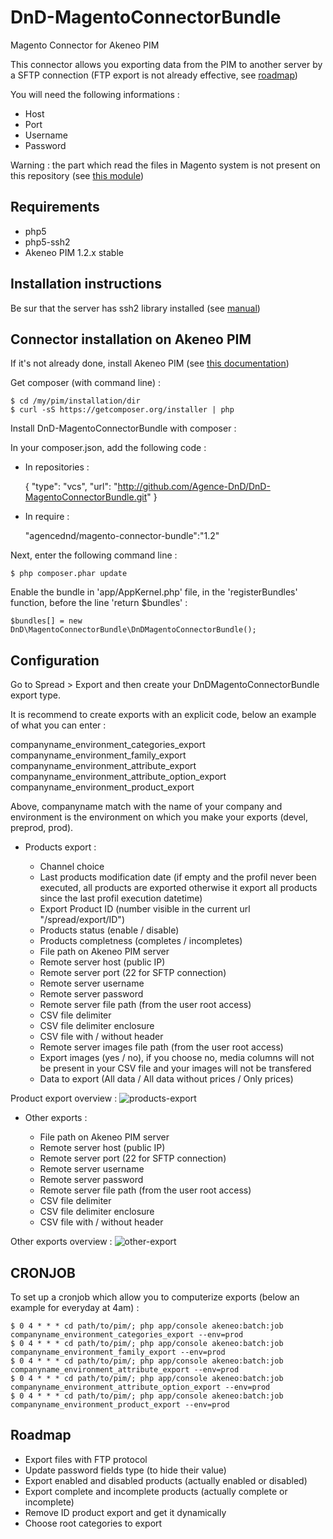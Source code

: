 DnD-MagentoConnectorBundle
==========================

Magento Connector for Akeneo PIM

This connector allows you exporting data from the PIM to another server by a SFTP connection (FTP export is not already effective, see [roadmap](#roadmap))

You will need the following informations :

- Host
- Port
- Username
- Password

Warning : the part which read the files in Magento system is not present on this repository (see [this module](https://github.com/Agence-DnD/DnD-PimConnector))

## Requirements

- php5
- php5-ssh2
- Akeneo PIM 1.2.x stable

## Installation instructions

Be sur that the server has ssh2 library installed (see [manual](http://php.net/manual/fr/ssh2.installation.php))

## Connector installation on Akeneo PIM

If it's not already done, install Akeneo PIM (see [this documentation](https://github.com/akeneo/pim-community-standard))

Get composer (with command line) :

    $ cd /my/pim/installation/dir
    $ curl -sS https://getcomposer.org/installer | php

Install DnD-MagentoConnectorBundle with composer :

In your composer.json, add the following code :

- In repositories :

    {
        "type": "vcs",
        "url": "http://github.com/Agence-DnD/DnD-MagentoConnectorBundle.git"
    }

- In require :

    "agencednd/magento-connector-bundle":"1.2"

Next, enter the following command line :

    $ php composer.phar update

Enable the bundle in 'app/AppKernel.php' file, in the 'registerBundles' function, before the line 'return $bundles' :

    $bundles[] = new DnD\MagentoConnectorBundle\DnDMagentoConnectorBundle();

## Configuration

Go to Spread > Export and then create your DnDMagentoConnectorBundle export type.

It is recommend to create exports with an explicit code, below an example of what you can enter :

companyname_environment_categories_export
companyname_environment_family_export
companyname_environment_attribute_export
companyname_environment_attribute_option_export
companyname_environment_product_export

Above, companyname match with the name of your company and environment is the environment on which you make your exports (devel, preprod, prod).

- Products export :

    - Channel choice
    - Last products modification date (if empty and the profil never been executed, all products are exported otherwise it export all products since the last profil execution datetime)
    - Export Product ID (number visible in the current url "/spread/export/ID")
    - Products status (enable / disable)
    - Products completness (completes / incompletes)
    - File path on Akeneo PIM server
    - Remote server host (public IP)
    - Remote server port (22 for SFTP connection)
    - Remote server username
    - Remote server password
    - Remote server file path (from the user root access)
    - CSV file delimiter
    - CSV file delimiter enclosure
    - CSV file with / without header
    - Remote server images file path (from the user root access)
    - Export images (yes / no), if you choose no, media columns will not be present in your CSV file and your images will not be transfered
    - Data to export (All data / All data without prices / Only prices)

Product export overview :
![products-export](http://img.dnd.fr/uploads/pim-screen1.png)

- Other exports :

    - File path on Akeneo PIM server
    - Remote server host (public IP)
    - Remote server port (22 for SFTP connection)
    - Remote server username
    - Remote server password
    - Remote server file path (from the user root access)
    - CSV file delimiter
    - CSV file delimiter enclosure
    - CSV file with / without header

Other exports overview :
![other-export](http://img.dnd.fr/uploads/pim-screen2.png)

## CRONJOB

To set up a cronjob which allow you to computerize exports (below an example for everyday at 4am) :

    $ 0 4 * * * cd path/to/pim/; php app/console akeneo:batch:job companyname_environment_categories_export --env=prod
    $ 0 4 * * * cd path/to/pim/; php app/console akeneo:batch:job companyname_environment_family_export --env=prod
    $ 0 4 * * * cd path/to/pim/; php app/console akeneo:batch:job companyname_environment_attribute_export --env=prod
    $ 0 4 * * * cd path/to/pim/; php app/console akeneo:batch:job companyname_environment_attribute_option_export --env=prod
    $ 0 4 * * * cd path/to/pim/; php app/console akeneo:batch:job companyname_environment_product_export --env=prod

## Roadmap

- Export files with FTP protocol
- Update password fields type (to hide their value)
- Export enabled and disabled products (actually enabled or disabled)
- Export complete and incomplete products (actually complete or incomplete)
- Remove ID product export and get it dynamically
- Choose root categories to export
